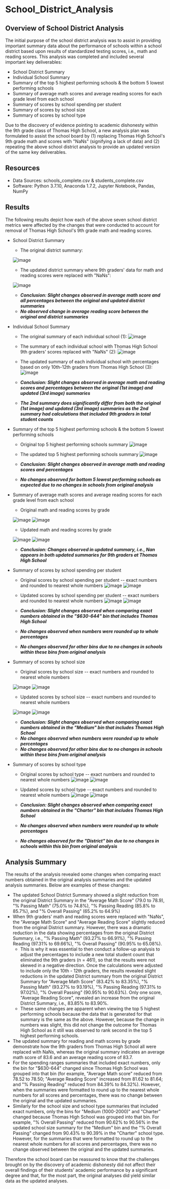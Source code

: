 # School_District_Analysis

## Overview of School District Analysis
The initial purpose of the school district analysis was to assist in providing important summary data about the performance of schools within a school district based upon results of standardized testing scores, i.e., math and reading scores. This analysis was completed and included several important key deliverables:
- School District Summary
- Individual School Summary
- Summary of the top 5 highest performing schools & the bottom 5 lowest performing schools
- Summary of average math scores and average reading scores for each grade level from each school
- Summary of scores by school spending per student
- Summary of scores by school size
- Summary of scores by school type

Due to the discovery of evidence pointing to academic dishonesty within the 9th grade class of Thomas High School, a new analysis plan was formulated to assist the school board by (1) replacing Thomas High School's 9th grade math and scores with "NaNs" (signifying a lack of data) and (2) repeating the above school district analysis to provide an updated version of the same key deliverables. 

## Resources
- Data Sources: schools_complete.csv & students_complete.csv
- Software: Python 3.7.10, Anaconda 1.7.2, Jupyter Notebook, Pandas, NumPy

## Results 
The following results depict how each of the above seven school district metrics were affected by the changes that were conducted to account for removal of Thomas High School's 9th grade math and reading scores.

- School District Summary
  - The original district summary:
  
  ![image](https://user-images.githubusercontent.com/85533099/133115610-3c8fee57-05e2-47af-9d44-b09b25966dc7.png)
  
  - The updated district summary where 9th graders' data for math and reading scores were replaced with "NaNs":
  
  ![image](https://user-images.githubusercontent.com/85533099/133024475-d9b034f3-8abb-48b5-9de8-71ea237f771b.png)
  
  - ***Conclusion: Slight changes observed in average math score and all percentages between the original and updated district summaries***
  - ***No observed change in average reading score between the original and district summaries***
  
- Individual School Summary 
  - The original summary of each individual school (1):
  ![image](https://user-images.githubusercontent.com/85533099/133024700-eafdc3a2-730b-4599-b641-372c9320e725.png)
  - The summary of each individual school with Thomas High School 9th graders' scores replaced with "NaNs" (2):
  ![image](https://user-images.githubusercontent.com/85533099/133024807-0d842abb-0908-4b4b-a461-93ccecd63eac.png)
  - The updated summary of each individual school with percentages based on only 10th-12th graders from Thomas High School (3):
  ![image](https://user-images.githubusercontent.com/85533099/133024932-80be3357-f6c9-484e-8bd3-900fa0f6016d.png)
  
  - ***Conclusion: Slight changes observed in average math and reading scores and percentages between the original (1st image) and updated (3rd image) summaries***
  - ***The 2nd summary does significantly differ from both the original (1st image) and updated (3rd image) summaries as the 2nd summary had calculations that included 9th graders in total student counts***

- Summary of the top 5 highest performing schools & the bottom 5 lowest performing schools
  - Original top 5 highest performing schools summary
  ![image](https://user-images.githubusercontent.com/85533099/133025094-3c188894-d053-465b-aa27-4e5c8e0320a5.png)
  - The updated top 5 highest performing schools summary
  ![image](https://user-images.githubusercontent.com/85533099/133025134-fc5b1568-4249-42f1-8993-3645f1f82c6e.png)
  
  - ***Conclusion: Slight changes observed in average math and reading scores and percentages***
  - ***No changes observed for bottom 5 lowest performing schools as expected due to no changes in schools from original analysis***

- Summary of average math scores and average reading scores for each grade level from each school
  - Original math and reading scores by grade
  
  ![image](https://user-images.githubusercontent.com/85533099/133027489-7ba48ac5-c1bb-46a3-ae22-5c8984b93623.png)
  ![image](https://user-images.githubusercontent.com/85533099/133027506-bf015622-0eae-4e0b-8921-b2eec9126aa2.png)


  - Updated math and reading scores by grade
  
  ![image](https://user-images.githubusercontent.com/85533099/133025642-a24fd149-e965-4880-bbe2-73e15d8d644d.png)
  ![image](https://user-images.githubusercontent.com/85533099/133025720-123d63eb-6d47-4c70-af19-d4b5aa7d3569.png)
  
  - ***Conclusion: Changes observed in updated summary, i.e., Nan appears in both updated summaries for 9th graders at Thomas High School***
  
- Summary of scores by school spending per student
  - Original scores by school spending per student -- exact numbers and rounded to nearest whole numbers
    ![image](https://user-images.githubusercontent.com/85533099/133026284-b830f80c-293d-4d87-b1b5-6b74af433a68.png)
    ![image](https://user-images.githubusercontent.com/85533099/133026269-10f3ccf9-56a2-484b-b65c-1bee01ca431d.png)
  - Updated scores by school spending per student -- exact numbers and rounded to nearest whole numbers
    ![image](https://user-images.githubusercontent.com/85533099/133026370-244a8ff1-0749-4925-9de1-e05e707e96b7.png)
    ![image](https://user-images.githubusercontent.com/85533099/133026380-9de05751-e8ef-4bd3-a780-a1d79d514f55.png)
    
  - ***Conclusion: Slight changes observed when comparing exact numbers obtained in the "$630-644" bin that includes Thomas High School***
  - ***No changes observed when numbers were rounded up to whole percentages***
  - ***No changes observed for other bins due to no changes in schools within these bins from original analysis***

- Summary of scores by school size
  - Original scores by school size -- exact numbers and rounded to nearest whole numbers
  
  ![image](https://user-images.githubusercontent.com/85533099/133026629-56eea832-b9f0-4910-8b59-2bc29a650ca5.png)
  ![image](https://user-images.githubusercontent.com/85533099/133026634-0b47aa7d-dd4a-4347-be08-ff7a93506eb5.png)
  
  - Updated scores by school size -- exact numbers and rounded to nearest whole numbers
  
  ![image](https://user-images.githubusercontent.com/85533099/133026657-2b9ac895-813f-479b-91f8-5af9af18e9c0.png)
  ![image](https://user-images.githubusercontent.com/85533099/133026664-23dad751-13d8-491c-8557-7f7a71bb81c4.png)
 
  - ***Conclusion: Slight changes observed when comparing exact numbers obtained in the "Medium" bin that includes Thomas High School***
  - ***No changes observed when numbers were rounded up to whole percentages***
  - ***No changes observed for other bins due to no changes in schools within these bins from original analysis***

- Summary of scores by school type
  - Original scores by school type -- exact numbers and rounded to nearest whole numbers
  ![image](https://user-images.githubusercontent.com/85533099/133026801-d6dcfb4e-23ba-43a0-97f1-2601a2b74e01.png)
  ![image](https://user-images.githubusercontent.com/85533099/133026808-fdc73cd8-50d4-4fcd-aa6d-ebe7ed0ef599.png)
  
  - Updated scores by school type -- exact numbers and rounded to nearest whole numbers
  ![image](https://user-images.githubusercontent.com/85533099/133026837-a777ccb7-949f-4eab-8458-5c38800e9dfa.png)
  ![image](https://user-images.githubusercontent.com/85533099/133026844-c11987d1-21ba-4b20-8262-1320478952dc.png)
  
  - ***Conclusion: Slight changes observed when comparing exact numbers obtained in the "Charter" bin that includes Thomas High School***
  - ***No changes observed when numbers were rounded up to whole percentages***
  - ***No changes observed for the "District" bin due to no changes in schools within this bin from original analysis***

## Analysis Summary
The results of the analysis revealed some changes when comparing exact numbers obtained in the original analysis summaries and the updated analysis summaries. Below are examples of these changes:
- The updated School District Summary showed a slight reduction from the original District Summary in the "Average Math Score" (79.0 to 78.9), "% Passing Math" (75.0% to 74.8%), "% Passing Reading (85.8% to 85.7%), and "% Overall Passing" (65.2% to 64.9%)
- When 9th graders' math and reading scores were replaced with "NaNs", the "Average Math Score" and "Average Reading Score" slightly reduced from the original District summary. However, there was a dramatic reduction in the data showing percentages from the original District Summary, i.e., "% Passing Math" (93.27% to 66.91%), "% Passing Reading (97.31% to 69.66%), "% Overall Passing" (90.95% to 65.08%). 
  - This is why it was essential to then conduct a follow-up analysis to adjust the percentages to include a new total student count that eliminated the 9th graders (n = 461),  so that the results were not skewed in a negative direction. Once the calculations were adjusted to include only the 10th - 12th graders, the results revealed slight reductions in the updated District summary from the original District Summary for "Average Math Score" (83.42% to 83.35%), "% Passing Math" (93.27% to 93.19%), "% Passing Reading (97.31% to 97.02%), "% Overall Passing" (90.95% to 90.63%). Only one score, "Average Reading Score", revealed an increase from the original District Summary, i.e., 83.85% to 83.90%.
  - These same changes are apparent when viewing the top 5 highest performing schools because the data that is generated for that summary is the same as the above. However, because the change in numbers was slight, this did not change the outcome for Thomas High School as it still was observed to rank second in the top 5 highest performing schools.
- The updated summary for reading and math scores by grade demonstrate how the 9th graders from Thomas High School all were replaced with NaNs, whereas the original summary indicates an average math score of 83.6 and an average reading score of 83.7. 
- For the spending ranges summaries that included exact numbers, only the bin for "$630-644" changed since Thomas High School was grouped into that bin (for example, "Average Math score" reduced from 78.52 to 78.50; "Average Reading Score" increased from 81.62 to 81.64; and "% Passing Reading" reduced from 84.39% to 84.32%). However, when the summaries were formatted to round up to the nearest whole numbers for all scores and percentages, there was no change between the original and the updated summaries. 
- Similarly for the school size and school type summaries that included exact numbers, only the bins for "Medium (1000-2000)" and "Charter" changed because Thomas High School was grouped into that bin. For example, "% Overall Passing" reduced from 90.62% to 90.56% in the updated school size summary for the "Medium" bin and the "% Overall Passing" changed from 90.43% to 90.39% in the "Charter" school type. However, for the summaries that were formatted to round up to the nearest whole numbers for all scores and percentages, there was no change observed between the original and the updated summaries. 

Therefore the school board can be reassured to know that the challenges brought on by the discovery of academic dishonesty did not affect their overall findings of their students' academic performance by a significant degree and that, for the most part, the original analyses did yield similar data as the updated analyses. 




